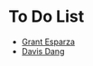 # To Do List

- [Grant Esparza](https://github.com/gesparza3)
- [Davis Dang](https://github.com/Renground)

